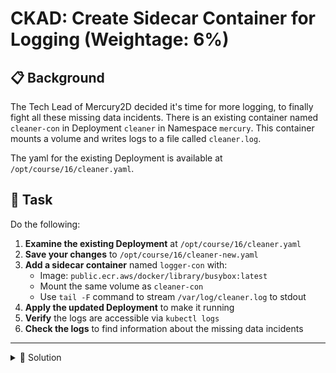# CKAD: Create Sidecar Container for Logging (Weightage: 6%)

## 📋 Background

The Tech Lead of Mercury2D decided it's time for more logging, to finally fight all these missing data incidents. There is an existing container named `cleaner-con` in Deployment `cleaner` in Namespace `mercury`. This container mounts a volume and writes logs to a file called `cleaner.log`.

The yaml for the existing Deployment is available at `/opt/course/16/cleaner.yaml`.

## 🎯 Task

Do the following:

1. **Examine the existing Deployment** at `/opt/course/16/cleaner.yaml`
2. **Save your changes** to `/opt/course/16/cleaner-new.yaml`
3. **Add a sidecar container** named `logger-con` with:
   - Image: `public.ecr.aws/docker/library/busybox:latest`
   - Mount the same volume as `cleaner-con`
   - Use `tail -F` command to stream `/var/log/cleaner.log` to stdout
4. **Apply the updated Deployment** to make it running
5. **Verify** the logs are accessible via `kubectl logs`
6. **Check the logs** to find information about the missing data incidents

---

<details>
<summary>📖 Solution</summary>

#### Kubernetes Sidecar Init Containers (Restartable Init Containers)

As of **Kubernetes v1.29**, **restartable init containers** (also called **sidecar init containers**) are officially supported under the `SidecarContainers` feature gate, which is **enabled by default**.  
These containers start **before** the main containers, **stay running afterward**, and can **restart independently** of the main application container.  
They are typically used for **logging**, **monitoring**, or **proxy** sidecar processes inside a Pod.

📘 **Official Docs:**  
https://kubernetes.io/docs/concepts/workloads/pods/sidecar-containers/

---

### ⚙️ Key Exam Tip (CKA / CKAD)
In **CKA** and **CKAD** exams, you may be asked to:
- Use an **`initContainer`** with **`restartPolicy: Always`** to create a **restartable sidecar container**.
- Demonstrate that it continues running after the main application container starts.
- Understand the difference between **regular init containers** and **restartable sidecar init containers**.


```bash
# First, examine the existing deployment
cat /opt/course/16/cleaner.yaml

# Copy and modify the deployment
cp /opt/course/16/cleaner.yaml /opt/course/16/cleaner-new.yaml

# Edit the file to add the sidecar container
# You can use vim, nano, or create a new version
cat <<'EOF' > /opt/course/16/cleaner-new.yaml
apiVersion: apps/v1
kind: Deployment
metadata:
  name: cleaner
  namespace: mercury
spec:
  replicas: 1
  selector:
    matchLabels:
      app: cleaner
  template:
    metadata:
      labels:
        app: cleaner
    spec:
      volumes:
      - name: logs
        emptyDir: {}
      initContainers:
      - name: logger-con
        image: public.ecr.aws/docker/library/busybox:latest
        restartPolicy: Always
        volumeMounts:
        - name: logs
          mountPath: /var/log
        command: ["sh", "-c", "tail -F /var/log/cleaner.log"]
      containers:
      - name: cleaner-con
        image: public.ecr.aws/docker/library/busybox:latest
        volumeMounts:
        - name: logs
          mountPath: /var/log
        command: ["sh", "-c"]
        args:
        - |
          while true; do
            echo "$(date '+%Y-%m-%d %H:%M:%S') - Cleaning data..." >> /var/log/cleaner.log
            echo "$(date '+%Y-%m-%d %H:%M:%S') - Found 42 records" >> /var/log/cleaner.log
            echo "$(date '+%Y-%m-%d %H:%M:%S') - WARNING: 3 records missing!" >> /var/log/cleaner.log
            echo "$(date '+%Y-%m-%d %H:%M:%S') - Data cleanup completed" >> /var/log/cleaner.log
            sleep 10
          done
EOF

# Apply the updated deployment
kubectl apply -f /opt/course/16/cleaner-new.yaml

# Wait for the deployment to roll out
kubectl rollout status deployment/cleaner -n mercury

# Check the logs from the sidecar container
kubectl logs -n mercury deployment/cleaner -c logger-con

# You should see log entries including warnings about missing data:
# "WARNING: 3 records missing!"
```

**Key Points:**
- The `logger-con` container is defined as an `initContainer` with `restartPolicy: Always`
- This makes it a sidecar that runs alongside the main container
- Both containers share the same `logs` volume
- The sidecar uses `tail -f` to continuously stream the log file to stdout
- The logs reveal "WARNING: 3 records missing!" - the missing data incidents!

</details>
